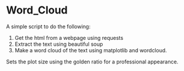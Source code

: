 # Word_Cloud
A simple script to do the following:
1. Get the html from a webpage using requests
2. Extract the text using beautiful soup
3. Make a word cloud of the text using matplotlib and wordcloud.

Sets the plot size using the golden ratio for a professional appearance.
